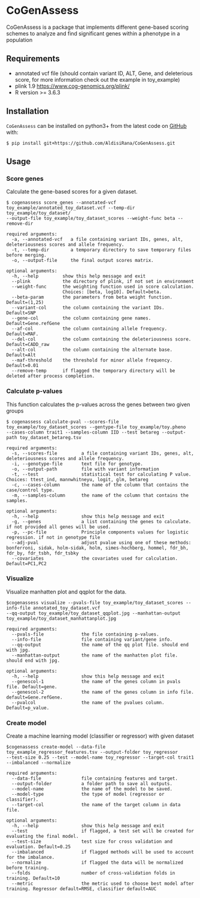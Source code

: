 # CoGenAssess

CoGenAssess is a package that implements different gene-based scoring schemes to analyze and find significant genes 
within a phenotype in a population

## Requirements
* annotated vcf file (should contain variant ID, ALT, Gene, and deleterious score, for more information check out the example in toy_example)
* plink 1.9 https://www.cog-genomics.org/plink/
* R version >= 3.6.3


## Installation
``CoGenAssess`` can be installed on python3+ from the latest code on [GitHub](https://github.com/AldisiRana/CoGenAssess) with:

    $ pip install git+https://github.com/AldisiRana/CoGenAssess.git

## Usage

### Score genes
Calculate the gene-based scores for a given dataset.

    $ cogenassess score_genes --annotated-vcf toy_example/annotated_toy_dataset.vcf --temp-dir toy_example/toy_dataset/ 
    --output-file toy_example/toy_dataset_scores --weight-func beta --remove-dir
```
required arguments:
  -a, --annotated-vcf   a file containing variant IDs, genes, alt, deleteriousness scores and allele frequency.
  -t, --temp-dir        a temporary directory to save temporary files before merging.
  -o, --output-file     the final output scores matrix.

optional arguments:
  -h, --help         show this help message and exit
  --plink            the directory of plink, if not set in environment
  --weight-func      the weighting function used in score calculation.
                     Choices: [beta, log10]. Default=beta.
  --beta-param       the parameters from beta weight function. Default=(1,25)
  --variant-col      the column containing the variant IDs. Default=SNP
  --gene-col         the column containing gene names. Default=Gene.refGene
  --af-col           the column containing allele frequency. Default=MAF.
  --del-col          the column containing the deleteriousness score. Default=CADD_raw
  --alt-col          the column containing the alternate base. Default=Alt
  --maf-threshold    the threshold for minor allele frequency. Default=0.01
  --remove-temp      if flagged the temporary directory will be deleted after process completion.
```

### Calculate p-values
This function calculates the p-values across the genes between two given groups
    
    $ cogenassess calculate-pval --scores-file toy_example/toy_dataset_scores --gentype-file toy_example/toy.pheno 
    --cases-column trait1 --samples-column IID --test betareg --output-path toy_dataset_betareg.tsv
```
required arguments:
  -s, --scores-file         a file containing variant IDs, genes, alt, deleteriousness scores and allele frequency.
  -i, --genotype-file       text file for genotype.
  -o, --output-path         file with variant information
  -t, --test                statistical test for calculating P value. Choices: ttest_ind, mannwhitneyu, logit, glm, betareg
  -c, --cases-column        the name of the column that contains the case/control type.
  -m, --samples-column      the name of the column that contains the samples.
  
optional arguments:
  -h, --help                show this help message and exit
  -g, --genes               a list containing the genes to calculate. if not provided all genes will be used.
  -p, --pc-file             Principle components values for logistic regression. if not in genotype file
  --adj-pval                adjust pvalue using one of these methods: bonferroni, sidak, holm-sidak, holm, simes-hochberg, hommel, fdr_bh, fdr_by, fdr_tsbh, fdr_tsbky
  --covariates              the covariates used for calculation. Default=PC1,PC2
```

### Visualize
Visualize manhatten plot and qqplot for the data.

    $cogenassess visualize --pvals-file toy_example/toy_dataset_scores --info-file annotated_toy_dataset.vcf
    --qq-output toy_example/toy_dataset_qqplot.jpg --manhattan-output toy_example/toy_dataset_manhattanplot.jpg 

```
required arguments:
  --pvals-file              the file containing p-values.
  --info-file               file containing variant/gene info.
  --qq-output               the name of the qq plot file. should end with jpg.
  --manhattan-output        the name of the manhatten plot file. should end with jpg.

optional arguments:
  -h, --help                show this help message and exit
  --genescol-1              the name of the genes column in pvals file. Default=gene.
  --genescol-2              the name of the genes column in info file. default=Gene.refGene.
  --pvalcol                 the name of the pvalues column. Default=p_value.
```

### Create model
Create a machine learning model (classifier or regressor) with given dataset

    $cogenassess create-model --data-file toy_example_regressor_features.tsv --output-folder toy_regressor 
    --test-size 0.25 --test --model-name toy_regressor --target-col trait1 --imbalanced --normalize

```
required arguments:
  --data-file               file containing features and target.
  --output-folder           a folder path to save all outputs.
  --model-name              the name of the model to be saved.
  --model-type              the type of model (regressor or classifier).
  --target-col              the name of the target column in data file.

optional arguments:
  -h, --help                show this help message and exit
  --test                    if flagged, a test set will be created for evaluating the final model.
  --test-size               test size for cross validation and evaluation. Default=0.25
  --imbalanced              if flagged methods will be used to account for the imbalance.
  --normalize               if flagged the data will be normalized before training.
  --folds                   number of cross-validation folds in training. Default=10
  --metric                  the metric used to choose best model after training. Regressor default=RMSE, classifier default=AUC
  
```